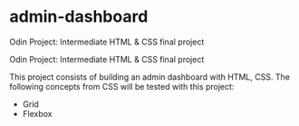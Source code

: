 # admin-dashboard
Odin Project: Intermediate HTML &amp; CSS final project

Odin Project: Intermediate HTML & CSS final project

This project consists of building an admin dashboard with HTML, CSS. The following concepts from CSS will be tested with this project:

* Grid
* Flexbox